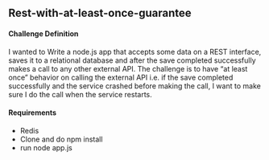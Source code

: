 ## Rest-with-at-least-once-guarantee

#### Challenge Definition

I wanted to Write a node.js app that accepts some data on a REST interface, saves it to a relational database and after the save completed successfully makes a call to any other external API. 
The challenge is to have “at least once” behavior on calling the external API i.e. if the save completed successfully and the service crashed before making the call, I want to make sure I do the call when the service restarts.

#### Requirements
* Redis 
* Clone and do npm install
* run node app.js